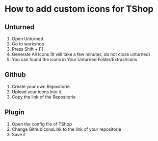# How to add custom icons for TShop

## Unturned
1. Open Unturned
2. Go to workshop
3. Press Shift + F1
4. Generate All Icons (It will take a few minutes, do not close unturned)
5. You can found the icons in Your Unturned Folder/Extras/Icons

## Github
1. Create your own Repositorie.
2. Upload your icons into it.
3. Copy the link of the Repositorie

## Plugin
1. Open the config file of TShop
2. Change GithubIconsLink to the link of your repositorie
3. Save it
